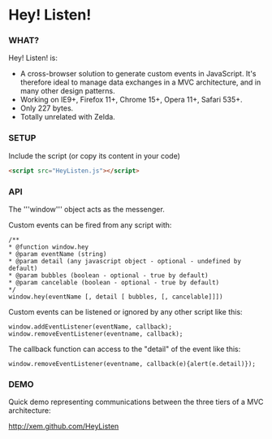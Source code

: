 Hey! Listen!
============

### WHAT? ###

Hey! Listen! is:

* A cross-browser solution to generate custom events in JavaScript. It's therefore ideal to manage data exchanges in a MVC architecture, and in many other design patterns.
* Working on IE9+, Firefox 11+, Chrome 15+, Opera 11+, Safari 535+.
* Only 227 bytes.
* Totally unrelated with Zelda.


### SETUP ###

Include the script (or copy its content in your code)

```html
<script src="HeyListen.js"></script>
```


### API ###

The '''window''' object acts as the messenger.

Custom events can be fired from any script with:

    /**
    * @function window.hey
    * @param eventName (string)
    * @param detail (any javascript object - optional - undefined by default)
    * @param bubbles (boolean - optional - true by default)
    * @param cancelable (boolean - optional - true by default)
    */
    window.hey(eventName [, detail [ bubbles, [, cancelable]]])
    

Custom events can be listened or ignored by any other script like this:

    window.addEventListener(eventName, callback);
    window.removeEventListener(eventname, callback);

The callback function can access to the "detail" of the event like this:

    window.removeEventListener(eventname, callback(e){alert(e.detail)});


### DEMO ###

Quick demo representing communications between the three tiers of a MVC architecture:

http://xem.github.com/HeyListen